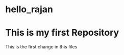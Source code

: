 # hello_rajan
This is my first Repository
======================
This is the first change in this files
